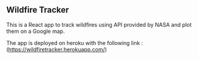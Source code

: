 ## Wildfire Tracker
This is a React app to track wildfires using API provided by NASA and plot them on a Google map.

The app is deployed on heroku with the following link :(https://wildfiretracker.herokuapp.com/)
